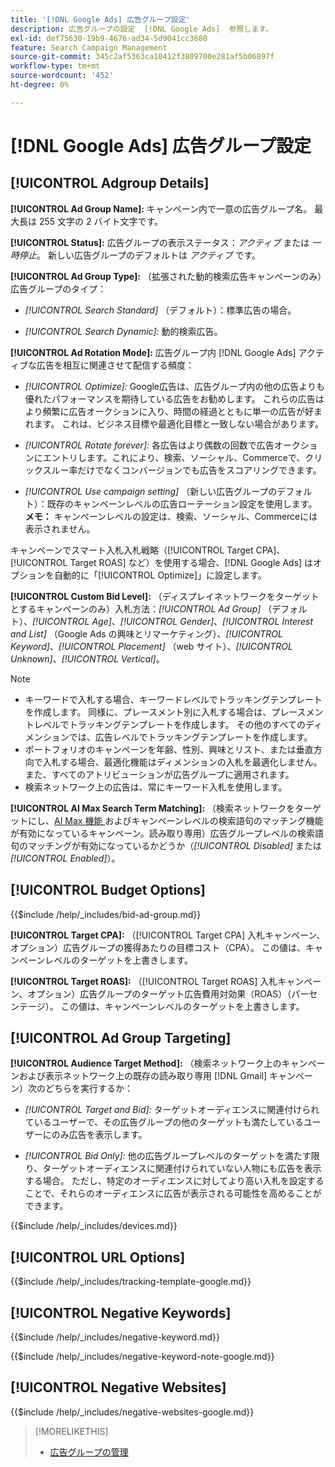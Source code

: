 ```yaml
---
title: '[!DNL Google Ads] 広告グループ設定'
description: 広告グループの設定  [!DNL Google Ads]  参照します。
exl-id: def75630-19b9-4676-ad34-5d9041cc3680
feature: Search Campaign Management
source-git-commit: 345c2af5363ca10412f3809700e281af5b06897f
workflow-type: tm+mt
source-wordcount: '452'
ht-degree: 0%

---
```


# [!DNL Google Ads] 広告グループ設定

## [!UICONTROL Adgroup Details]

**[!UICONTROL Ad Group Name]:** キャンペーン内で一意の広告グループ名。 最大長は 255 文字の 2 バイト文字です。

**[!UICONTROL Status]:** 広告グループの表示ステータス：*アクティブ* または *一時停止*。 新しい広告グループのデフォルトは *アクティブ* です。

**[!UICONTROL Ad Group Type]:** （拡張された動的検索広告キャンペーンのみ）広告グループのタイプ：

* *[!UICONTROL Search Standard]* （デフォルト）：標準広告の場合。

* *[!UICONTROL Search Dynamic]:* 動的検索広告。

**[!UICONTROL Ad Rotation Mode]:** 広告グループ内 [!DNL Google Ads] アクティブな広告を相互に関連させて配信する頻度：

* *[!UICONTROL Optimize]:* Google広告は、広告グループ内の他の広告よりも優れたパフォーマンスを期待している広告をお勧めします。 これらの広告はより頻繁に広告オークションに入り、時間の経過とともに単一の広告が好まれます。 これは、ビジネス目標や最適化目標と一致しない場合があります。

* *[!UICONTROL Rotate forever]:*   各広告はより偶数の回数で広告オークションにエントリします。これにより、検索、ソーシャル、Commerceで、クリックスルー率だけでなくコンバージョンでも広告をスコアリングできます。

* *[!UICONTROL Use campaign setting]* （新しい広告グループのデフォルト）：既存のキャンペーンレベルの広告ローテーション設定を使用します。 **メモ：** キャンペーンレベルの設定は、検索、ソーシャル、Commerceには表示されません。

キャンペーンでスマート入札入札戦略（[!UICONTROL Target CPA]、[!UICONTROL Target ROAS] など）を使用する場合、[!DNL Google Ads] はオプションを自動的に「[!UICONTROL Optimize]」に設定します。

**[!UICONTROL Custom Bid Level]:** （ディスプレイネットワークをターゲットとするキャンペーンのみ）入札方法：*[!UICONTROL Ad Group]* （デフォルト）、*[!UICONTROL Age]*、*[!UICONTROL Gender]*、*[!UICONTROL Interest and List]* （Google Ads の興味とリマーケティング）、*[!UICONTROL Keyword]*、*[!UICONTROL Placement]* （web サイト）、*[!UICONTROL Unknown]*、*[!UICONTROL Vertical]*。

>[!NOTE]
>
>* キーワードで入札する場合、キーワードレベルでトラッキングテンプレートを作成します。 同様に、プレースメント別に入札する場合は、プレースメントレベルでトラッキングテンプレートを作成します。 その他のすべてのディメンションでは、広告レベルでトラッキングテンプレートを作成します。
>* ポートフォリオのキャンペーンを年齢、性別、興味とリスト、または垂直方向で入札する場合、最適化機能はディメンションの入札を最適化しません。 また、すべてのアトリビューションが広告グループに適用されます。
>* 検索ネットワーク上の広告は、常にキーワード入札を使用します。

**[!UICONTROL AI Max Search Term Matching]:** （検索ネットワークをターゲットにし、[AI Max 機能 ](https://support.google.com/google-ads/answer/15910366) およびキャンペーンレベルの検索語句のマッチング機能が有効になっているキャンペーン。読み取り専用）広告グループレベルの検索語句のマッチングが有効になっているかどうか（*[!UICONTROL Disabled]* または *[!UICONTROL Enabled]*）。

## [!UICONTROL Budget Options]

<!-- **[!UICONTROL Bid]:** -->

{{$include /help/_includes/bid-ad-group.md}}

**[!UICONTROL Target CPA]:** （[!UICONTROL Target CPA] 入札キャンペーン、オプション）広告グループの獲得あたりの目標コスト（CPA）。 この値は、キャンペーンレベルのターゲットを上書きします。

**[!UICONTROL Target ROAS]:** （[!UICONTROL Target ROAS] 入札キャンペーン、オプション）広告グループのターゲット広告費用対効果（ROAS）（パーセンテージ）。 この値は、キャンペーンレベルのターゲットを上書きします。

## [!UICONTROL Ad Group Targeting]

**[!UICONTROL Audience Target Method]:** （検索ネットワーク上のキャンペーンおよび表示ネットワーク上の既存の読み取り専用 [!DNL Gmail] キャンペーン）次のどちらを実行するか：

* *[!UICONTROL Target and Bid]:* ターゲットオーディエンスに関連付けられているユーザーで、その広告グループの他のターゲットも満たしているユーザーにのみ広告を表示します。

* *[!UICONTROL Bid Only]:* 他の広告グループレベルのターゲットを満たす限り、ターゲットオーディエンスに関連付けられていない人物にも広告を表示する場合。 ただし、特定のオーディエンスに対してより高い入札を設定することで、それらのオーディエンスに広告が表示される可能性を高めることができます。

<!-- **[!UICONTROL Devices]:** -->

{{$include /help/_includes/devices.md}}

## [!UICONTROL URL Options]

<!-- **[!UICONTROL Tracking Template]:** -->

{{$include /help/_includes/tracking-template-google.md}}

## [!UICONTROL Negative Keywords]

<!-- **[!UICONTROL Negative Keywords]:** -->

{{$include /help/_includes/negative-keyword.md}}

<!-- Note for **[!UICONTROL Negative Keywords]:** -->

{{$include /help/_includes/negative-keyword-note-google.md}}

## [!UICONTROL Negative Websites]

<!-- **[!UICONTROL Negative Websites]:** -->

{{$include /help/_includes/negative-websites-google.md}}

>[!MORELIKETHIS]
>
>* [ 広告グループの管理 ](/help/search-social-commerce/campaign-management/campaigns/ad-group-manage.md)

